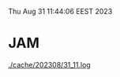 Thu Aug 31 11:44:06 EEST 2023
# JAM
<a href='./cache/202308/31_11.log'>./cache/202308/31_11.log</a>
